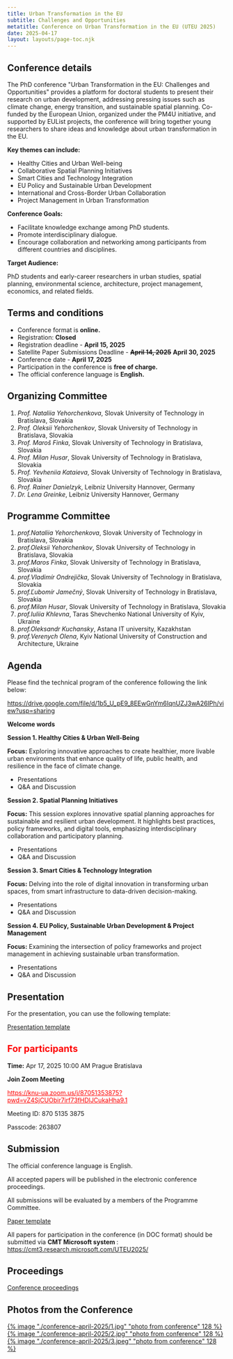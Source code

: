 ```yaml
---
title: Urban Transformation in the EU
subtitle: Challenges and Opportunities
metatitle: Conference on Urban Transformation in the EU (UTEU 2025)
date: 2025-04-17
layout: layouts/page-toc.njk
---
```


<h2 class="subtitle" id="details">Conference details</h2>

The PhD conference "Urban Transformation in the EU: Challenges and Opportunities" provides a platform for doctoral students to present their research on urban development, addressing pressing issues such as climate change, energy transition, and sustainable spatial planning. Co-funded by the European Union, organized under the PM4U initiative, and supported by EUList projects, the conference will bring together young researchers to share ideas and knowledge about urban transformation in the EU.

<b>Key themes can include:</b>

- Healthy Cities and Urban Well-being
- Collaborative Spatial Planning Initiatives
- Smart Cities and Technology Integration
- EU Policy and Sustainable Urban Development
- International and Cross-Border Urban Collaboration
- Project Management in Urban Transformation

<b>Conference Goals:</b>
- Facilitate knowledge exchange among PhD students.
- Promote interdisciplinary dialogue.
- Encourage collaboration and networking among participants from different countries and disciplines.

<b>Target Audience:</b>

PhD students and early-career researchers in urban studies, spatial planning, environmental science, architecture, project management, economics, and related fields.

<h2 class="subtitle" id="terms">Terms and conditions</h2>

- Conference format is <b>online.</b>
- Registration: <b>Closed</b>   
- Registration deadline - <b>April 15, 2025</b>
- Satellite Paper Submissions Deadline - ~~<b>April 14, 2025</b>~~  <b>April 30, 2025</b>
- Conference date - <b>April 17, 2025</b>
- Participation in the conference is <b>free of charge.</b>
- The official conference language is <b>English.</b>


<h2 class="subtitle" id="org-committee">Organizing Committee</h2>

1. *Prof. Nataliia Yehorchenkova*, Slovak University of Technology in Bratislava, Slovakia
2. *Prof. Oleksii Yehorchenkov*, Slovak University of Technology in Bratislava, Slovakia
3. *Prof. Maroš Finka*, Slovak University of Technology in Bratislava, Slovakia
4. *Prof. Milan Husar*, Slovak University of Technology in Bratislava, Slovakia
5. *Prof. Yevheniia Kataieva*, Slovak University of Technology in Bratislava, Slovakia 
6. *Prof. Rainer Danielzyk*, Leibniz University Hannover, Germany
7. *Dr. Lena Greinke*, Leibniz University Hannover, Germany


<h2 class="subtitle"id="prg-committee">Programme Committee</h2>

1.	*prof.Nataliia Yehorchenkova*, Slovak University of Technology in Bratislava, Slovakia
2.	*prof.Oleksii Yehorchenkov*, Slovak University of Technology in Bratislava, Slovakia
3.	*prof.Maros Finka*, Slovak University of Technology in Bratislava, Slovakia
4.	*prof.Vladimír Ondrejička*, Slovak University of Technology in Bratislava, Slovakia
5.	*prof.Ľubomír Jamečný*, Slovak University of Technology in Bratislava, Slovakia
6.	*prof.Milan Husar*, Slovak University of Technology in Bratislava, Slovakia
7.	*prof.Iuliia Khlevna*, Taras Shevchenko National University of Kyiv, Ukraine
8.	*prof.Oleksandr Kuchansky*, Astana IT university, Kazakhstan
9.	*prof.Verenych Olena*, Kyiv National University of Construction and Architecture, Ukraine


<h2 class="subtitle" id="programme">Agenda</h2>

Please find the technical program of the conference following the link below:

<https://drive.google.com/file/d/1b5_U_pE9_8EEwGnYm6IqnUZJ3wA26IPh/view?usp=sharing>

**Welcome words**

**Session 1. Healthy Cities & Urban Well-Being**

**Focus:** Exploring innovative approaches to create healthier, more livable urban environments that enhance quality of life, public health, and resilience in the face of climate change.
-	Presentations
-	Q&A and Discussion

**Session 2. Spatial Planning Initiatives**

**Focus:** This session explores innovative spatial planning approaches for sustainable and resilient urban development. It highlights best practices, policy frameworks, and digital tools, emphasizing interdisciplinary collaboration and participatory planning.
-	Presentations
-	Q&A and Discussion

**Session 3. Smart Cities & Technology Integration**

**Focus:** Delving into the role of digital innovation in transforming urban spaces, from smart infrastructure to data-driven decision-making.
-	Presentations
-	Q&A and Discussion

**Session 4. EU Policy, Sustainable Urban Development & Project Management**

**Focus:** Examining the intersection of policy frameworks and project management in achieving sustainable urban transformation.
-	Presentations
-	Q&A and Discussion

<h2 class="subtitle" id="presentation">Presentation</h2>

For the presentation, you can use the following template:

<a target="_blank" href="https://docs.google.com/presentation/d/18auFZgcnpzVyIyN2WVzOUSjO90K-49-L/edit?usp=sharing&ouid=105461736123353441958&rtpof=true&sd=true">Presentation template</a>

<h2 class="subtitle" style="color:red" id="online">For participants</h2>

<b>Time:</b> Apr 17, 2025 10:00 AM Prague Bratislava

<b>Join Zoom Meeting</b>

<a style="color:red" target="_blank" href="https://knu-ua.zoom.us/j/87051353875?pwd=vZ4SjCUObir7irf73fHDlJCukaHha9.1">
    https://knu-ua.zoom.us/j/87051353875?pwd=vZ4SjCUObir7irf73fHDlJCukaHha9.1
</a>

Meeting ID: 870 5135 3875

Passcode: 263807

<h2 class="subtitle" id="submission">Submission</h2>

The official conference language is English.

All accepted papers will be published in the electronic conference proceedings. 

All submissions will be evaluated by a members of the Programme Committee. 

<a target="_blank" href="https://docs.google.com/document/d/1nhFmiXsdHNyuOikwKZ_okQK4Tzkt_Sv0/edit?usp=sharing&ouid=105461736123353441958&rtpof=true&sd=true">Paper template</a>

All papers for participation in the conference (in DOC format) should be submitted via <b> CMT Microsoft system </b>: <https://cmt3.research.microsoft.com/UTEU2025/>

<h2 class="subtitle" id="proceedings">Proceedings</h2>

<a target="_blank" href="/media/UTEU_2025_fin.pdf">Conference proceedings</a>

<h2 class="subtitle" id="photos">Photos from the Conference</h2>

<a href="/images/conference-april-2025/1.jpg" target="_blank">{% image "./conference-april-2025/1.jpg" "photo from conference" 128 %}</a>
<a href="/images/conference-april-2025/2.jpg" target="_blank">{% image "./conference-april-2025/2.jpg" "photo from conference" 128 %}</a>
<a href="/images/conference-april-2025/3.jpeg" target="_blank">{% image "./conference-april-2025/3.jpeg" "photo from conference" 128 %}</a>